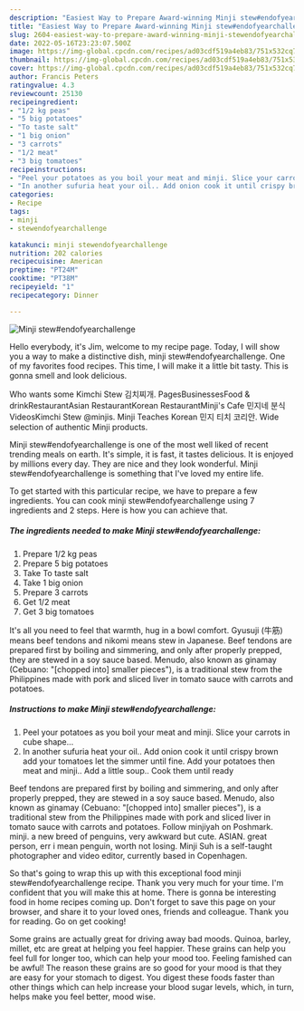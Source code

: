 ```yaml
---
description: "Easiest Way to Prepare Award-winning Minji stew#endofyearchallenge"
title: "Easiest Way to Prepare Award-winning Minji stew#endofyearchallenge"
slug: 2604-easiest-way-to-prepare-award-winning-minji-stewendofyearchallenge
date: 2022-05-16T23:23:07.500Z
image: https://img-global.cpcdn.com/recipes/ad03cdf519a4eb83/751x532cq70/minji-stewendofyearchallenge-recipe-main-photo.jpg
thumbnail: https://img-global.cpcdn.com/recipes/ad03cdf519a4eb83/751x532cq70/minji-stewendofyearchallenge-recipe-main-photo.jpg
cover: https://img-global.cpcdn.com/recipes/ad03cdf519a4eb83/751x532cq70/minji-stewendofyearchallenge-recipe-main-photo.jpg
author: Francis Peters
ratingvalue: 4.3
reviewcount: 25130
recipeingredient:
- "1/2 kg peas"
- "5 big potatoes"
- "To taste salt"
- "1 big onion"
- "3 carrots"
- "1/2 meat"
- "3 big tomatoes"
recipeinstructions:
- "Peel your potatoes as you boil your meat and minji. Slice your carrots in cube shape..."
- "In another sufuria heat your oil.. Add onion cook it until crispy brown add your tomatoes let the simmer until fine. Add your potatoes then meat and minji.. Add a little soup.. Cook them until ready"
categories:
- Recipe
tags:
- minji
- stewendofyearchallenge

katakunci: minji stewendofyearchallenge 
nutrition: 202 calories
recipecuisine: American
preptime: "PT24M"
cooktime: "PT38M"
recipeyield: "1"
recipecategory: Dinner

---
```



![Minji stew#endofyearchallenge](https://img-global.cpcdn.com/recipes/ad03cdf519a4eb83/751x532cq70/minji-stewendofyearchallenge-recipe-main-photo.jpg)

Hello everybody, it's Jim, welcome to my recipe page. Today, I will show you a way to make a distinctive dish, minji stew#endofyearchallenge. One of my favorites food recipes. This time, I will make it a little bit tasty. This is gonna smell and look delicious.

Who wants some Kimchi Stew 김치찌개. PagesBusinessesFood &amp; drinkRestaurantAsian RestaurantKorean RestaurantMinji&#39;s Cafe 민지네 분식VideosKimchi Stew @minjis. Minji Teaches Korean 민지 티치 코리안. Wide selection of authentic Minji products.

Minji stew#endofyearchallenge is one of the most well liked of recent trending meals on earth. It's simple, it is fast, it tastes delicious. It is enjoyed by millions every day. They are nice and they look wonderful. Minji stew#endofyearchallenge is something that I've loved my entire life.


To get started with this particular recipe, we have to prepare a few ingredients. You can cook minji stew#endofyearchallenge using 7 ingredients and 2 steps. Here is how you can achieve that.

<!--inarticleads1-->

##### The ingredients needed to make Minji stew#endofyearchallenge:

1. Prepare 1/2 kg peas
1. Prepare 5 big potatoes
1. Take To taste salt
1. Take 1 big onion
1. Prepare 3 carrots
1. Get 1/2 meat
1. Get 3 big tomatoes


It&#39;s all you need to feel that warmth, hug in a bowl comfort. Gyusuji (牛筋) means beef tendons and nikomi means stew in Japanese. Beef tendons are prepared first by boiling and simmering, and only after properly prepped, they are stewed in a soy sauce based. Menudo, also known as ginamay (Cebuano: &#34;[chopped into] smaller pieces&#34;), is a traditional stew from the Philippines made with pork and sliced liver in tomato sauce with carrots and potatoes. 

<!--inarticleads2-->

##### Instructions to make Minji stew#endofyearchallenge:

1. Peel your potatoes as you boil your meat and minji. Slice your carrots in cube shape...
1. In another sufuria heat your oil.. Add onion cook it until crispy brown add your tomatoes let the simmer until fine. Add your potatoes then meat and minji.. Add a little soup.. Cook them until ready


Beef tendons are prepared first by boiling and simmering, and only after properly prepped, they are stewed in a soy sauce based. Menudo, also known as ginamay (Cebuano: &#34;[chopped into] smaller pieces&#34;), is a traditional stew from the Philippines made with pork and sliced liver in tomato sauce with carrots and potatoes. Follow minjiyah on Poshmark. minji. a new breed of penguins, very awkward but cute. ASIAN. great person, err i mean penguin, worth not losing. Minji Suh is a self-taught photographer and video editor, currently based in Copenhagen. 

So that's going to wrap this up with this exceptional food minji stew#endofyearchallenge recipe. Thank you very much for your time. I'm confident that you will make this at home. There is gonna be interesting food in home recipes coming up. Don't forget to save this page on your browser, and share it to your loved ones, friends and colleague. Thank you for reading. Go on get cooking!

Some grains are actually great for driving away bad moods. Quinoa, barley, millet, etc are great at helping you feel happier. These grains can help you feel full for longer too, which can help your mood too. Feeling famished can be awful! The reason these grains are so good for your mood is that they are easy for your stomach to digest. You digest these foods faster than other things which can help increase your blood sugar levels, which, in turn, helps make you feel better, mood wise.
